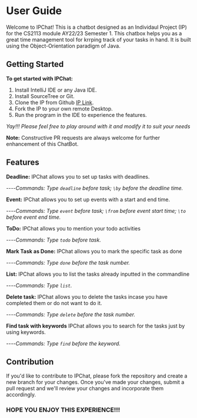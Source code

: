 # User Guide
Welcome to IPChat! This is a chatbot designed as an Individaul Project (IP) for the CS2113 module AY22/23 Semester 1. This chatbox helps you as a great time management tool for krrping track of your tasks in hand. It is built using the Object-Orientation paradigm of Java.

## Getting Started
**To get started with IPChat:**
1. Install IntelliJ IDE or any Java IDE.
2. Install SourceTree or Git.
2. Clone the IP from Github [IP Link](https://github.com/DeepanjaliDhawan/ip.git).
3. Fork the IP to your own remote Desktop.
4. Run the program in the IDE to experience the features.

*Yay!!! Please feel free to play around with it and modify it to suit your needs*

**Note:**  Constructive PR requests are always welcome for further enhancement of this ChatBot.

## Features 

**Deadline:** IPChat allows you to set up tasks with deadlines.

----*Commands: Type `deadline` before task; `\by` before the deadline time.*

**Event:** IPChat allows you to set up events with a start and end time.

----*Commands: Type `event` before task; `\from` before event start time; `\to` before event end time.*

**ToDo:** IPChat allows you to mention your todo activities 

----*Commands: Type `todo` before task.*

**Mark Task as Done:** IPChat allows you to mark the specific task as done

----*Commands: Type `done` before the task number.*

**List:** IPChat allows you to list the tasks already inputted in the commandline

----*Commands: Type `list`.*

**Delete task:** IPChat allows you to delete the tasks incase you have completed them or do not want to do it.

----*Commands: Type `delete` before the task number.*

**Find task with keywords** IPChat allows you to search for the tasks just by using keywords.

----*Commands: Type `find` before the keyword.*

## Contribution
 If you'd like to contribute to IPChat, please fork the repository and create a new branch for your changes. Once you've made your changes, submit a pull request and we'll review your changes and incorporate them accordingly. 

### HOPE YOU ENJOY THIS EXPERIENCE!!!

